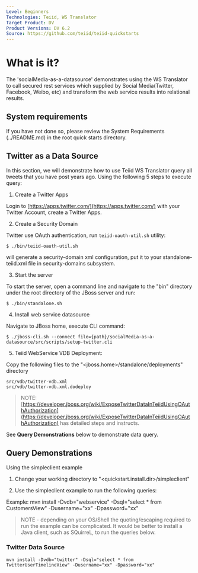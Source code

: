 ```yaml
---
Level: Beginners
Technologies: Teiid, WS Translator
Target Product: DV
Product Versions: DV 6.2
Source: https://github.com/teiid/teiid-quickstarts
---
```


# What is it?

The 'socialMedia-as-a-datasource' demonstrates using the WS Translator to call secured rest services which supplied by Social Media(Twitter, Facebook, Weibo, etc) and transform the web service results into relational results.


## System requirements

If you have not done so, please review the System Requirements (../README.md) in the root quick starts directory.


## Twitter as a Data Source

In this section, we will demonstrate how to use Teiid WS Translator query all tweets that you have post years ago. Using the following 5 steps to execute query:

1) Create a Twitter Apps

Login to [https://apps.twitter.com/](https://apps.twitter.com/) with your Twitter Account, create a Twitter Apps.

2) Create a Security Domain

Twitter use OAuth authentication, run `teiid-oauth-util.sh` utility:

~~~
$ ./bin/teiid-oauth-util.sh
~~~

will generate a security-domain xml configuration, put it to your standalone-teiid.xml file in security-domains subsystem. 

3)  Start the server

To start the server, open a command line and navigate to the "bin" directory under the root directory of the JBoss server and run:

~~~
$ ./bin/standalone.sh
~~~
	
4) Install web service datasource 

Navigate to JBoss home, execute CLI command:

~~~
$ ./jboss-cli.sh --connect file={path}/socialMedia-as-a-datasource/src/scripts/setup-twitter.cli
~~~

5)  Teiid WebService VDB Deployment:

Copy the following files to the "<jboss.home>/standalone/deployments" directory

~~~
src/vdb/twitter-vdb.xml
src/vdb/twitter-vdb.xml.dodeploy
~~~

> NOTE: [https://developer.jboss.org/wiki/ExposeTwitterDataInTeiidUsingOAuthAuthorization](https://developer.jboss.org/wiki/ExposeTwitterDataInTeiidUsingOAuthAuthorization) has detailed steps and instructs.

See **Query Demonstrations** below to demonstrate data query.

## Query Demonstrations

Using the simpleclient example

1) Change your working directory to "<quickstart.install.dir>/simpleclient"

2) Use the simpleclient example to run the following queries:

Example:   mvn install -Dvdb="webservice" -Dsql="select * from CustomersView" -Dusername="xx" -Dpassword="xx"

> NOTE - depending on your OS/Shell the quoting/escaping required to run the example can be
complicated.  It would be better to install a Java client, such as SQuirreL, to run the 
queries below. 

### Twitter Data Source

~~~
mvn install -Dvdb="twitter" -Dsql="select * from TwitterUserTimelineView" -Dusername="xx" -Dpassword="xx"
~~~
